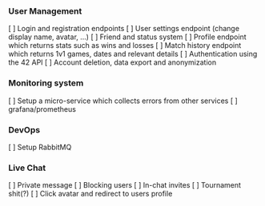 ### User Management

[ ] Login and registration endpoints
[ ] User settings endpoint (change display name, avatar, ...)
[ ] Friend and status system
[ ] Profile endpoint which returns stats such as wins and losses
[ ] Match history endpoint which returns 1v1 games, dates and relevant details
[ ] Authentication using the 42 API
[ ] Account deletion, data export and anonymization

### Monitoring system

[ ] Setup a micro-service which collects errors from other services
[ ] grafana/prometheus

### DevOps

[ ] Setup RabbitMQ

### Live Chat

[ ] Private message
[ ] Blocking users
[ ] In-chat invites
[ ] Tournament shit(?)
[ ] Click avatar and redirect to users profile
